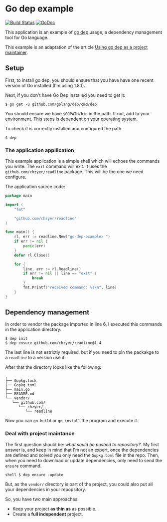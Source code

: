 # Go dep example
[![Build Status](https://travis-ci.org/jomoespe/go-dep-example.svg?branch=master)](https://travis-ci.org/jomoespe/go-dep-example) [![GoDoc](https://godoc.org/github.com/jomoespe/go-dep-example?status.svg)](https://godoc.org/github.com/jomoespe/go-dep-example)

This application is an example of [go dep](https://github.com/golang/dep) usage, a dependency management tool for Go language.

This example is an adaptation of the article [Using go dep as a project maintainer](https://hackernoon.com/using-go-dep-as-a-project-maintainer-641d1f3006d7).


## Setup 

First, to install go dep, you should ensure that you have have one recent version of Go installed (I'm using 1.8.1). 

Next, if you don't have Go Dep installed you need to get it: 

``` shell
$ go get -u github.com/golang/dep/cmd/dep
```

You should ensure we have `$GOPATH/bin` in the path. If not, add to your environment. This steps is dependent on your operating system.

To check if is correctly installed and configured the path:

``` shell
$ dep
```  


### The application appllication

This example application is a simple shell which will echoes the commands you write. The `exit` command will exit. It uses the `github.com/chzyer/readline` package. This will be the one we need configure.

The application source code: 

``` go
package main

import (
	"fmt"

	"github.com/chzyer/readline"
)

func main() {
	rl, err := readline.New("go-dep-example> ")
	if err != nil {
		panic(err)
	}
	defer rl.Close()

	for {
		line, err := rl.Readline()
		if err != nil || line == "exit" {
			break
		}
		fmt.Printf("received command: %s\n", line)
	}
}
```


## Dependency management

In order to vendor the package imported in line 6, I executed this commands in the application directory:

``` shell
$ dep init 
$ dep ensure github.com/chzyer/readline@1.4
```

The last line is not estrictly required, but if you need to pin the packakge to a `readline` to a version use it.

After that the directory looks like the following:

```shell
.
├── Gopkg.lock
├── Gopkg.toml
├── main.go
├── README.md
└── vendor/
   └── github.com/
      └── chzyer/
         └── readline
``` 

Now you can `go build` or `go install` the program and execute it.


### Deal with project maintance

The first question should be: *what sould be pushed to repository?*. My first answer is, and keep in mind that I'm not an expert, once the dependencies are defined and solved you only need the `Gopkg.toml` file in the repo. Then, when you need to download or update dependencies, only need to send the `ensure` command.

``shell
$ dep ensure -update
``

But, as the `vendor/` directory is part of the project, you could also put all your dependencies in your repopsitory.

So, you have two main approaches:

  - Keep your project **as thin as** as possible. 
  - Create a **full independent** project.
